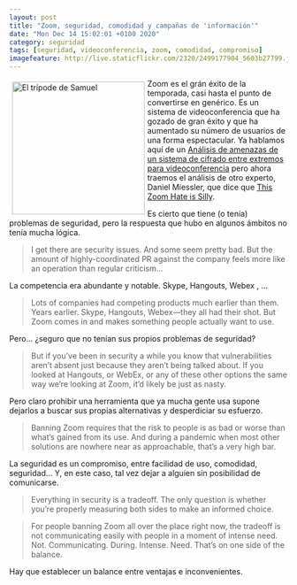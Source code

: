 ```yaml
--- 
layout: post
title: "Zoom, seguridad, comodidad y campañas de 'información'"
date: "Mon Dec 14 15:02:01 +0100 2020"
category: seguridad
tags: [seguridad, videoconferencia, zoom, comodidad, compromiso]
imagefeature: http://live.staticflickr.com/2320/2499177904_5603b27799.jpg
---
```


<a href="https://www.flickr.com/photos/fernand0/2499177904/in/photolist-4NQWwd-4mgL5L-ENmc8-7bq4Kr-ENnCU-ji3f-ji38-3sqY8-34p42E-49ax2M" title="El trípode de Samuel "><img src="http://live.staticflickr.com/2320/2499177904_5603b27799.jpg" alt="El trípode de Samuel " width="240" style="float:left; margin:5px"></a>
Zoom es el grán éxito de la temporada, casi hasta el punto de convertirse en genérico. Es un sistema de videoconferencia que ha gozado de gran éxito y que ha aumentado su número de usuarios de una forma espectacular. Ya hablamos aquí de un [Análisis de amenazas de un sistema de cifrado entre extremos para videoconferencia](http://fernand0.github.io/zoom-y-la-seguridad/) pero ahora traemos el análisis de otro experto, Daniel Miessler, que dice que [This Zoom Hate is Silly](https://danielmiessler.com/blog/this-zoom-hate-is-silly/). 

Es cierto que tiene (o tenía) problemas de seguridad, pero la respuesta que hubo en algunos ámbitos no tenía mucha lógica.

> I get there are security issues. And some seem pretty bad.
> But the amount of highly-coordinated PR against the company feels more like an operation than regular criticism…

La competencia era abundante y notable. Skype, Hangouts, Webex , ...

> Lots of companies had competing products much earlier than them. Years earlier. Skype, Hangouts, Webex—they all had their shot. But Zoom comes in and makes something people actually want to use. 

Pero... ¿seguro que no tenían sus propios problemas de seguridad?

> But if you’ve been in security a while you know that vulnerabilities aren’t absent just because they aren’t being talked about. If you looked at Hangouts, or WebEx, or any of these other options the same way we’re looking at Zoom, it’d likely be just as nasty.

Pero claro prohibir una herramienta que ya mucha gente usa supone dejarlos a buscar sus propias alternativas y desperdiciar su esfuerzo.

> Banning Zoom requires that the risk to people is as bad or worse than what’s gained from its use. And during a pandemic when most other solutions are nowhere near as approachable, that’s a very high bar.

La seguridad es un compromiso, entre facilidad de uso, comodidad, seguridad... Y, en este caso, tal vez dejar a alguien sin posibilidad de comunicarse.

> Everything in security is a tradeoff. The only question is whether you’re properly measuring both sides to make an informed choice.

> For people banning Zoom all over the place right now, the tradeoff is not communicating easily with people in a moment of intense need. Not. Communicating. During. Intense. Need. That’s on one side of the balance.

Hay que establecer un balance entre ventajas e inconvenientes.
